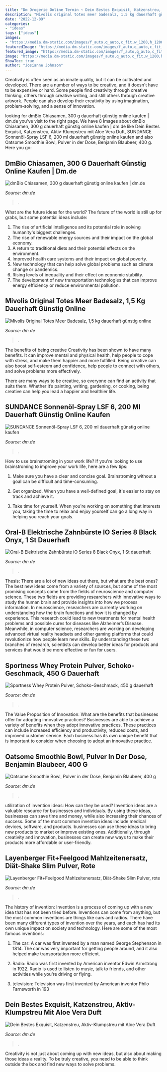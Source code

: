 ```yaml
---
title: "Dm Drogerie Online Termin ~ Dein Bestes Exquisit, Katzenstreu, Aktiv-klumpstreu Mit Aloe Vera Duft"
description: "Mivolis original totes meer badesalz, 1,5 kg dauerhaft günstig online"
date: "2022-12-09"
categories:
- "ideas"
tags: ["ideas"]
images:
- "https://media.dm-static.com/images/f_auto,q_auto,c_fit,w_1200,h_1200/v1610096670/products/pim/4058172511097-2276708/sportness-whey-protein-pulver-schoko-geschmack"
featuredImage: "https://media.dm-static.com/images/f_auto,q_auto,c_fit,w_1200,h_1200/v1609173186/products/pim/4010355556745-1543283/dein-bestes-exquisit-katzenstreu-aktiv-klumpstreu-mit-aloe-vera-duft"
featured_image: "https://media.dm-static.com/images/f_auto,q_auto,c_fit,w_1200,h_1200/v1609173186/products/pim/4010355556745-1543283/dein-bestes-exquisit-katzenstreu-aktiv-klumpstreu-mit-aloe-vera-duft"
image: "https://media.dm-static.com/images/f_auto,q_auto,c_fit,w_1200,h_1200/v1605621866/products/pim/4058172309915-2168733/mivolis-original-totes-meer-badesalz"
ShowToc: true
author: "Josianne Johnson"
---
```



Creativity is often seen as an innate quality, but it can be cultivated and developed. There are a number of ways to be creative, and it doesn't have to be expensive or hard. Some people find creativity through creative thinking, others through creative writing, and still others through creative artwork. People can also develop their creativity by using imagination, problem-solving, and a sense of innovation.

	

		
looking for dmBio Chiasamen, 300 g dauerhaft günstig online kaufen | dm.de you've visit to the right page. We have 8 Images about dmBio Chiasamen, 300 g dauerhaft günstig online kaufen | dm.de like Dein Bestes Exquisit, Katzenstreu, Aktiv-Klumpstreu mit Aloe Vera Duft, SUNDANCE Sonnenöl-Spray LSF 6, 200 ml dauerhaft günstig online kaufen and also Oatsome Smoothie Bowl, Pulver in der Dose, Benjamin Blaubeer, 400 g. Here you go:
		
    
## DmBio Chiasamen, 300 G Dauerhaft Günstig Online Kaufen | Dm.de

<img loading=lazy src="https://media.dm-static.com/images/f_auto,q_auto,c_fit,w_1200,h_1200/v1583545730/products/pim/4010355192486-876583/dmbio-chiasamen" onerror="this.onerror=null;this.src='https://tse4.mm.bing.net/th?id=OIP.ar3PcbNMN8r3CJtFt90IsgHaNc&amp;pid=15.1';" alt="dmBio Chiasamen, 300 g dauerhaft günstig online kaufen | dm.de">

_Source: dm.de_

>. 

	

What are the future ideas for the world?
The future of the world is still up for grabs, but some potential ideas include: 
1. The rise of artificial intelligence and its potential role in solving humanity's biggest challenges. 
2. The rise of renewable energy sources and their impact on the global economy. 
3. A return to traditional diets and their potential effects on the environment. 
4. Improved health care systems and their impact on global poverty. 
5. New technology that can help solve global problems such as climate change or pandemics. 
6. Rising levels of inequality and their effect on economic stability. 
7. The development of new transportation technologies that can improve energy efficiency or reduce environmental pollution.

    
## Mivolis Original Totes Meer Badesalz, 1,5 Kg Dauerhaft Günstig Online

<img loading=lazy src="https://media.dm-static.com/images/f_auto,q_auto,c_fit,w_1200,h_1200/v1605621866/products/pim/4058172309915-2168733/mivolis-original-totes-meer-badesalz" onerror="this.onerror=null;this.src='https://tse2.mm.bing.net/th?id=OIP.rTm0Ls6xr4yVfbng52qgxgHaLH&amp;pid=15.1';" alt="Mivolis Original Totes Meer Badesalz, 1,5 kg dauerhaft günstig online">

_Source: dm.de_

>. 

	

The benefits of being creative
Creativity has been shown to have many benefits. It can improve mental and physical health, help people to cope with stress, and make them happier and more fulfilled.
Being creative can also boost self-esteem and confidence, help people to connect with others, and solve problems more effectively.

There are many ways to be creative, so everyone can find an activity that suits them. Whether it’s painting, writing, gardening, or cooking, being creative can help you lead a happier and healthier life.

    
## SUNDANCE Sonnenöl-Spray LSF 6, 200 Ml Dauerhaft Günstig Online Kaufen

<img loading=lazy src="https://media.dm-static.com/images/f_auto,q_auto,c_fit,w_1200,h_1200/v1614944594/products/pim/4058172061592-2556076/sundance-sonnenoel-spray-lsf-6" onerror="this.onerror=null;this.src='https://tse2.mm.bing.net/th?id=OIP.NTq8lWB83whDetY974ACKAHaSt&amp;pid=15.1';" alt="SUNDANCE Sonnenöl-Spray LSF 6, 200 ml dauerhaft günstig online kaufen">

_Source: dm.de_

>. 

	

How to use brainstroming in your work life?
If you're looking to use brainstroming to improve your work life, here are a few tips:
1. Make sure you have a clear and concise goal. Brainstroming without a goal can be difficult and time-consuming.

2. Get organized. When you have a well-defined goal, it's easier to stay on track and achieve it.

3. Take time for yourself. When you're working on something that interests you, taking the time to relax and enjoy yourself can go a long way in helping you reach your goals.

    
## Oral-B Elektrische Zahnbürste IO Series 8 Black Onyx, 1 St Dauerhaft

<img loading=lazy src="https://media.dm-static.com/images/f_auto,q_auto,c_fit,w_1200,h_1200/v1602465378/products/pim/4210201302391-2279264/oral-b-elektrische-zahnbuerste-io-series-8-black-onyx" onerror="this.onerror=null;this.src='https://tse3.mm.bing.net/th?id=OIP.HyEXYoMOgDcnSthISTmUlQHaKp&amp;pid=15.1';" alt="Oral-B Elektrische Zahnbürste iO Series 8 Black Onyx, 1 St dauerhaft">

_Source: dm.de_

>. 

	

Thesis: There are a lot of new ideas out there, but what are the best ones?
The best new ideas come from a variety of sources, but some of the most promising concepts come from the fields of neuroscience and computer science. These two fields are providing researchers with innovative ways to study the human brain and provide insights into how we process information. In neuroscience, researchers are currently working on understanding how the brain functions and how it is changed by experience. This research could lead to new treatments for mental health problems and possible cures for diseases like Alzheimer’s Disease. Meanwhile, in computer science, researchers are working on developing advanced virtual reality headsets and other gaming platforms that could revolutionize how people learn new skills. By understanding these two branches of research, scientists can develop better ideas for products and services that would be more effective or fun for users.

    
## Sportness Whey Protein Pulver, Schoko-Geschmack, 450 G Dauerhaft

<img loading=lazy src="https://media.dm-static.com/images/f_auto,q_auto,c_fit,w_1200,h_1200/v1610096670/products/pim/4058172511097-2276708/sportness-whey-protein-pulver-schoko-geschmack" onerror="this.onerror=null;this.src='https://tse1.mm.bing.net/th?id=OIP.MU2fuGNGpXGVRim8v-dZWwHaLV&amp;pid=15.1';" alt="Sportness Whey Protein Pulver, Schoko-Geschmack, 450 g dauerhaft">

_Source: dm.de_

>. 

	

The Value Proposition of Innovation: What are the benefits that businesses offer for adopting innovative practices?
Businesses are able to achieve a variety of benefits when they adopt innovative practices. These practices can include increased efficiency and productivity, reduced costs, and improved customer service. Each business has its own unique benefit that is important to consider when choosing to adopt an innovative practice.

    
## Oatsome Smoothie Bowl, Pulver In Der Dose, Benjamin Blaubeer, 400 G

<img loading=lazy src="https://media.dm-static.com/images/f_auto,q_auto,c_fit,w_500,h_440/v1618999249/products/pim/4260686520209-2652535/oatsome-smoothie-bowl-pulver-in-der-dose-benjamin-blaubeer" onerror="this.onerror=null;this.src='https://tse2.mm.bing.net/th?id=OIP.ABdCkzGLjMYXO76wlqgPogAAAA&amp;pid=15.1';" alt="Oatsome Smoothie Bowl, Pulver in der Dose, Benjamin Blaubeer, 400 g">

_Source: dm.de_

>. 

	

utilization of invention ideas: How can they be used?
Invention ideas are a valuable resource for businesses and individuals. By using these ideas, businesses can save time and money, while also increasing their chances of success. Some of the most common invention ideas include medical devices, software, and products. businesses can use these ideas to bring new products to market or improve existing ones. Additionally, through creativity and innovation, businesses can create new ways to make their products more affordable or user-friendly.

    
## Layenberger Fit+Feelgood Mahlzeitenersatz, Diät-Shake Slim Pulver, Rote

<img loading=lazy src="https://media.dm-static.com/images/f_auto,q_auto,c_fit,w_500,h_440/v1606205210/products/pim/4036554704626-2327718/layenberger-fit-feelgood-mahlzeitenersatz-diaet-shake-slim-pulver-rote-beeren-joghurt" onerror="this.onerror=null;this.src='https://tse2.mm.bing.net/th?id=OIP.UQaCA9o0IGLjac-mp4ZzXwAAAA&amp;pid=15.1';" alt="Layenberger Fit+Feelgood Mahlzeitenersatz, Diät-Shake Slim Pulver, rote">

_Source: dm.de_

>. 

	

The history of invention:
Invention is a process of coming up with a new idea that has not been tried before. Inventions can come from anything, but the most common inventions are things like cars and radios. There have been many different types of invention over the years, and each has had its own unique impact on society and technology. Here are some of the most famous inventions:
1) The car: A car was first invented by a man named George Stephenson in 1814. The car was very important for getting people around, and it also helped make transportation more efficient.

2) Radio: Radio was first invented by American inventor Edwin Armstrong in 1922. Radio is used to listen to music, talk to friends, and other activities while you're driving or flying.

3) television: Television was first invented by American inventor Philo Farnsworth in 193
    
## Dein Bestes Exquisit, Katzenstreu, Aktiv-Klumpstreu Mit Aloe Vera Duft

<img loading=lazy src="https://media.dm-static.com/images/f_auto,q_auto,c_fit,w_1200,h_1200/v1609173186/products/pim/4010355556745-1543283/dein-bestes-exquisit-katzenstreu-aktiv-klumpstreu-mit-aloe-vera-duft" onerror="this.onerror=null;this.src='https://tse3.mm.bing.net/th?id=OIP.3o70uaIkQMQACEQE0tBcHgHaJq&amp;pid=15.1';" alt="Dein Bestes Exquisit, Katzenstreu, Aktiv-Klumpstreu mit Aloe Vera Duft">

_Source: dm.de_

>. 

	

Creativity is not just about coming up with new ideas, but also about making those ideas a reality. To be truly creative, you need to be able to think outside the box and find new ways to solve problems.

